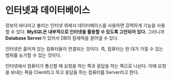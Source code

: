 # 인터넷과 데이터베이스
정보의 바다라고 불리는 인터넷 위에서 데이터베이스를 사용하면 강력하게 기능을 사용할 수 있다. **MySQL은 내부적으로 인터넷을 활용할 수 있도록 고안되어 있다.** 그러니까 **Database Server**가 있어서 DB의 잠재력을 끌어낼 수 있다.

인터넷은 흩어져 있는 컴퓨터들이 연결되는 것이다. 즉, 컴퓨터는 한 대가 가질 수 있는 범위를 능가할 수 있는 것이다. 

인터넷에서 컴퓨터가 통신할 때 요청을 하는 쪽과 응답을 하는 쪽으로 나뉜다. 이때 요청을 보내는 쪽을 Client라고 하고 응답을 하는 컴퓨터를 Server라고 한다.

